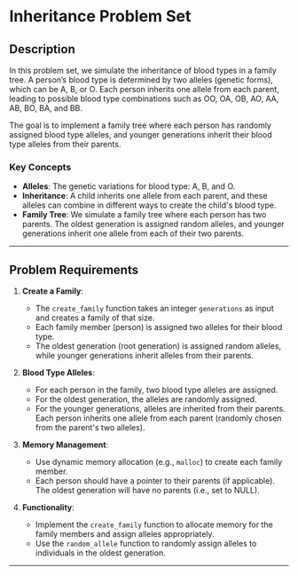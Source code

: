 # Inheritance Problem Set

## Description

In this problem set, we simulate the inheritance of blood types in a family tree. A person’s blood type is determined by two alleles (genetic forms), which can be A, B, or O. Each person inherits one allele from each parent, leading to possible blood type combinations such as OO, OA, OB, AO, AA, AB, BO, BA, and BB.

The goal is to implement a family tree where each person has randomly assigned blood type alleles, and younger generations inherit their blood type alleles from their parents.

### Key Concepts

- **Alleles**: The genetic variations for blood type: A, B, and O.
- **Inheritance**: A child inherits one allele from each parent, and these alleles can combine in different ways to create the child's blood type.
- **Family Tree**: We simulate a family tree where each person has two parents. The oldest generation is assigned random alleles, and younger generations inherit one allele from each of their two parents.

---

## Problem Requirements

1. **Create a Family**: 
   - The `create_family` function takes an integer `generations` as input and creates a family of that size.
   - Each family member (person) is assigned two alleles for their blood type.
   - The oldest generation (root generation) is assigned random alleles, while younger generations inherit alleles from their parents.

2. **Blood Type Alleles**:
   - For each person in the family, two blood type alleles are assigned.
   - For the oldest generation, the alleles are randomly assigned.
   - For the younger generations, alleles are inherited from their parents. Each person inherits one allele from each parent (randomly chosen from the parent's two alleles).

3. **Memory Management**:
   - Use dynamic memory allocation (e.g., `malloc`) to create each family member.
   - Each person should have a pointer to their parents (if applicable). The oldest generation will have no parents (i.e., set to NULL).

4. **Functionality**:
   - Implement the `create_family` function to allocate memory for the family members and assign alleles appropriately.
   - Use the `random_allele` function to randomly assign alleles to individuals in the oldest generation.

---
